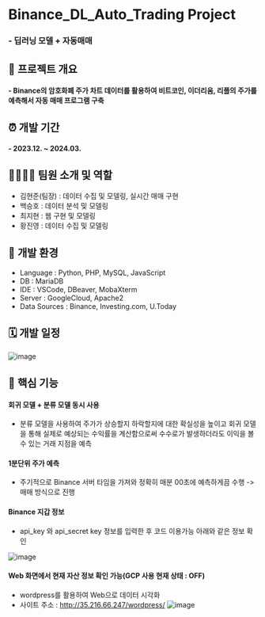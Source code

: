 # Binance_DL_Auto_Trading Project
### - 딥러닝 모델 + 자동매매

## 🔎 프로젝트 개요
#### - Binance의 암호화폐 주가 차트 데이터를 활용하여 비트코인, 이더리움, 리플의 주가를 예측해서 자동 매매 프로그램 구축

## ⏰ 개발 기간
#### - 2023.12. ~ 2024.03.

## 👩‍👩‍👧‍👦 팀원 소개 및 역할
- 김현준(팀장) : 데이터 수집 및 모델링, 실시간 매매 구현
- 백승호 : 데이터 분석 및 모델링
- 최지현 : 웹 구현 및 모델링
- 황진영 : 데이터 수집 및 모델링

## 🔧 개발 환경
- Language : Python, PHP, MySQL, JavaScript
- DB : MariaDB
- IDE : VSCode, DBeaver, MobaXterm
- Server : GoogleCloud, Apache2
- Data Sources : Binance, Investing.com, U.Today

## 🗓️ 개발 일정
![image](https://github.com/chlwlgus97/Binance_DL_Auto_Trading/assets/130372088/dcceea6a-bafa-4443-a825-a529b0a0e809)

## 📍 핵심 기능
#### 회귀 모델 + 분류 모델 동시 사용
- 분류 모델을 사용하여 주가가 상승할지 하락할지에 대한 확실성을 높이고 회귀 모델을 통해 실제로 예상되는 수익률을 계산함으로써 수수로가 발생하더라도 이익을 볼 수 있는 거래 지점을 예측

#### 1분단위 주가 예측
- 주기적으로 Binance 서버 타임을 가져와 정확히 매분 00초에 예측하게끔 수행 -> 매매 방식으로 진행

#### Binance 지갑 정보
- api_key 와 api_secret key 정보를 입력한 후 코드 이용가능 아래와 같은 정보 확인

![image](https://github.com/chlwlgus97/Binance_DL_Auto_Trading/assets/130372088/924931e6-cf72-48c7-813c-954e0b13230d)

#### Web 화면에서 현재 자산 정보 확인 가능(GCP 사용 현재 상태 : OFF)
- wordpress를 활용하여 Web으로 데이터 시각화
- 사이트 주소 : http://35.216.66.247/wordpress/
![image](https://github.com/chlwlgus97/Binance_DL_Auto_Trading/assets/130372088/d641eeef-b0fc-4fdc-907f-b9a2161a0a65)

